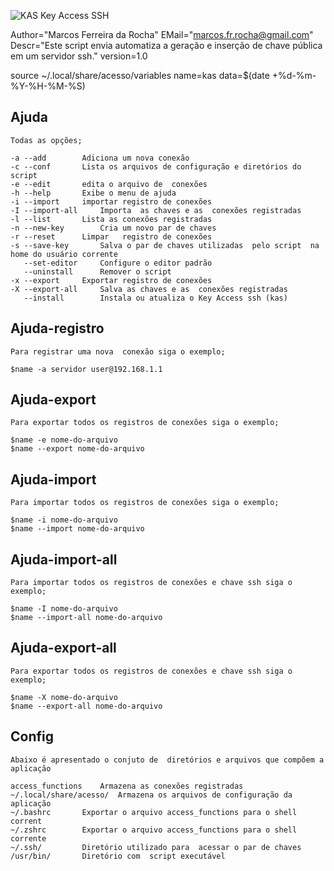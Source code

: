 ![KAS Key Access SSH](https://camo.githubusercontent.com/69a379292944cd4e1a0c977df0374246928abc5e/68747470733a2f2f322e62702e626c6f6773706f742e636f6d2f2d7a4a6c626e57454d79326f2f57323177733649787378492f41414141414141424966592f4d44686a6d49336a666363727841414f4a5168674b787734667243674158786451434c63424741732f733332302f6b61732d7373682d6163636573732d4b6579732e706e67")

Author="Marcos Ferreira da Rocha"
EMail="marcos.fr.rocha@gmail.com"
Descr="Este script envia automatiza a geração e inserção de chave  pública em um servidor ssh."
version=1.0

source ~/.local/share/acesso/variables
name=kas
data=$(date +%d-%m-%Y-%H-%M-%S)


 ## Ajuda
	
	Todas as opções;
	
	-a --add 		Adiciona um nova conexão
	-c --conf		Lista os arquivos de configuração e diretórios do script
	-e --edit		edita o arquivo de  conexões
	-h --help		Exibe o menu de ajuda
	-i --import		importar registro de conexões
	-I --import-all		Importa  as chaves e as  conexões registradas
	-l --list		Lista as conexões registradas
	-n --new-key		Cria um novo par de chaves
	-r --reset		Limpar   registro de conexões
	-s --save-key		Salva o par de chaves utilizadas  pelo script  na home do usuário corrente
	   --set-editor		Configure o editor padrão
	   --uninstall		Remover o script	   
	-x --export		Exportar registro de conexões
	-X --export-all		Salva as chaves e as  conexões registradas
	   --install		Instala ou atualiza o Key Access ssh (kas)

	


## Ajuda-registro
	
	Para registrar uma nova  conexão siga o exemplo;

	$name -a servidor user@192.168.1.1

## Ajuda-export
	Para exportar todos os registros de conexões siga o exemplo;
	
	$name -e nome-do-arquivo
	$name --export nome-do-arquivo


## Ajuda-import


	Para importar todos os registros de conexões siga o exemplo;

	$name -i nome-do-arquivo
	$name --import nome-do-arquivo


## Ajuda-import-all


	Para importar todos os registros de conexões e chave ssh siga o exemplo;
	
	$name -I nome-do-arquivo
	$name --import-all nome-do-arquivo

## Ajuda-export-all
   

	Para exportar todos os registros de conexões e chave ssh siga o exemplo;

	$name -X nome-do-arquivo
	$name --export-all nome-do-arquivo


## Config
	Abaixo é apresentado o conjuto de  diretórios e arquivos que compõem a aplicação

	access_functions	Armazena as conexões registradas
	~/.local/share/acesso/	Armazena os arquivos de configuração da aplicação
	~/.bashrc		Exportar o arquivo access_functions para o shell corrent
	~/.zshrc		Exportar o arquivo access_functions para o shell corrente
	~/.ssh/			Diretório utilizado para  acessar o par de chaves
	/usr/bin/		Diretório com  script executável
